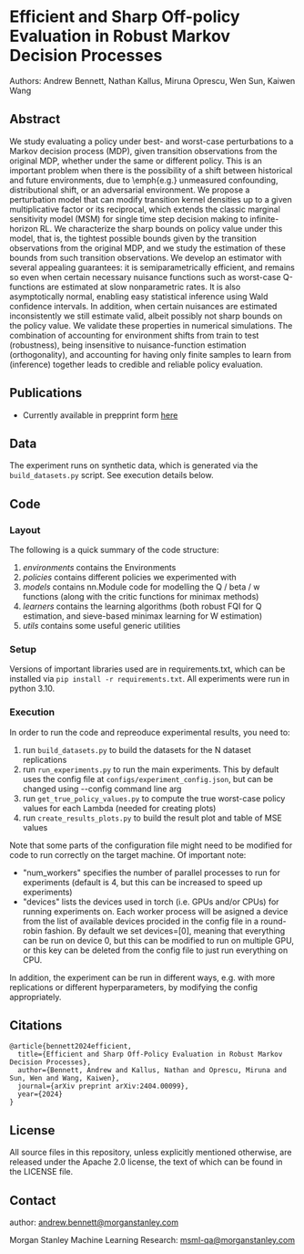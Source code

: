 # Efficient and Sharp Off-policy Evaluation in Robust Markov Decision Processes

Authors: Andrew Bennett, Nathan Kallus, Miruna Oprescu, Wen Sun, Kaiwen Wang


## Abstract

We study evaluating a policy under best- and worst-case perturbations to a Markov decision process (MDP), given transition observations from the original MDP, whether under the same or different policy. This is an important problem when there is the possibility of a shift between historical and future environments, due to \emph{e.g.} unmeasured confounding, distributional shift, or an adversarial environment. We propose a perturbation model that can modify transition kernel densities up to a given multiplicative factor or its reciprocal, which extends the classic marginal sensitivity model (MSM) for single time step decision making to infinite-horizon RL. We characterize the sharp bounds on policy value under this model, that is, the tightest possible bounds given by the transition observations from the original MDP, and we study the estimation of these bounds from such transition observations. We develop an estimator with several appealing guarantees: it is semiparametrically efficient, and remains so even when certain necessary nuisance functions such as worst-case Q-functions are estimated at slow nonparametric rates. It is also asymptotically normal, enabling easy statistical inference using Wald confidence intervals. In addition, when certain nuisances are estimated inconsistently we still estimate valid, albeit possibly not sharp bounds on the policy value. We validate these properties in numerical simulations. The combination of accounting for environment shifts from train to test (robustness), being insensitive to nuisance-function estimation (orthogonality), and accounting for having only finite samples to learn from (inference) together leads to credible and reliable policy evaluation.

## Publications

- Currently available in prepprint form [here](https://arxiv.org/abs/2404.00099)

## Data

The experiment runs on synthetic data, which is generated via the `build_datasets.py` script. See execution details below.

## Code

### Layout

The following is a quick summary of the code structure:
1. *environments* contains the Environments 
2. *policies* contains different policies we experimented with
3. *models* contains nn.Module code for modelling the Q / beta / w functions (along with the critic functions for minimax methods)
4. *learners* contains the learning algorithms (both robust FQI for Q estimation, and sieve-based minimax learning for W estimation)
5. *utils* contains some useful generic utilities

### Setup

Versions of important libraries used are in requirements.txt, which can be installed via `pip install -r requirements.txt`. All experiments were run in python 3.10.


### Execution

In order to run the code and repreoduce experimental results, you need to:
1. run `build_datasets.py` to build the datasets for the N dataset replications
2. run `run_experiments.py` to run the main experiments. This by default uses the config file at `configs/experiment_config.json`, but can be changed using --config command line arg
3. run `get_true_policy_values.py` to compute the true worst-case policy values for each Lambda (needed for creating plots)
4. run `create_results_plots.py` to build the result plot and table of MSE values

Note that some parts of the configuration file might need to be modified for code to run correctly on the target machine. Of important note:
- "num_workers" specifies the number of parallel processes to run for experiments (default is 4, but this can be increased to speed up experiments)
- "devices" lists the devices used in torch (i.e. GPUs and/or CPUs) for running experiments on. Each worker process will be asigned a device from the list of available devices procided in the config file in a round-robin fashion. By default we set devices=[0], meaning that everything can be run on device 0, but this can be modified to run on multiple GPU, or this key can be deleted from the config file to just run everything on CPU.

In addition, the experiment can be run in different ways, e.g. with more replications or different hyperparameters, by modifying the config appropriately.


## Citations

```
@article{bennett2024efficient,
  title={Efficient and Sharp Off-Policy Evaluation in Robust Markov Decision Processes},
  author={Bennett, Andrew and Kallus, Nathan and Oprescu, Miruna and Sun, Wen and Wang, Kaiwen},
  journal={arXiv preprint arXiv:2404.00099},
  year={2024}
}
```


## License

All source files in this repository, unless explicitly mentioned
otherwise, are released under the Apache 2.0 license, the text of
which can be found in the LICENSE file.


## Contact

author: [andrew.bennett@morganstanley.com](mailto:andrew.bennett@morganstanley.com)

Morgan Stanley Machine Learning Research: [msml-qa@morganstanley.com](mailto:msml-qa@morganstanley.com)
